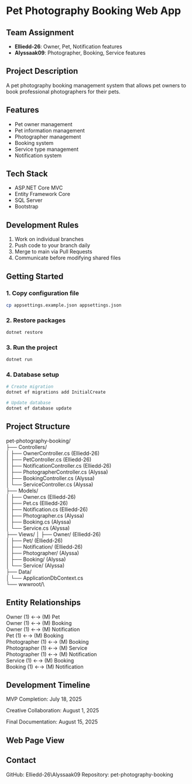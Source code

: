 # Pet Photography Booking Web App

## Team Assignment
- **Elliedd-26**: Owner, Pet, Notification features
- **Alyssaak09**: Photographer, Booking, Service features

## Project Description
A pet photography booking management system that allows pet owners to book professional photographers for their pets.

## Features
- Pet owner management
- Pet information management
- Photographer management
- Booking system
- Service type management
- Notification system

## Tech Stack
- ASP.NET Core MVC
- Entity Framework Core
- SQL Server
- Bootstrap

## Development Rules
1. Work on individual branches
2. Push code to your branch daily
3. Merge to main via Pull Requests
4. Communicate before modifying shared files

## Getting Started

### 1. Copy configuration file
```bash
cp appsettings.example.json appsettings.json
```
### 2. Restore packages
```bash
dotnet restore
```
### 3. Run the project
```bash
dotnet run
```

### 4. Database setup
```bash
# Create migration
dotnet ef migrations add InitialCreate

# Update database
dotnet ef database update
```
## Project Structure
pet-photography-booking/\
├── Controllers/\
│   ├── OwnerController.cs (Elliedd-26)\
│   ├── PetController.cs (Elliedd-26)\
│   ├── NotificationController.cs (Elliedd-26)\
│   ├── PhotographerController.cs (Alyssa)\
│   ├── BookingController.cs (Alyssa)\
│   └── ServiceController.cs (Alyssa)\
├── Models/\
│   ├── Owner.cs (Elliedd-26)\
│   ├── Pet.cs (Elliedd-26)\
│   ├── Notification.cs (Elliedd-26)\
│   ├── Photographer.cs (Alyssa)\
│   ├── Booking.cs (Alyssa)\
│   └── Service.cs (Alyssa)\
├── Views/
│   ├── Owner/ (Elliedd-26)\
│   ├── Pet/ (Elliedd-26)\
│   ├── Notification/ (Elliedd-26)\
│   ├── Photographer/ (Alyssa)\
│   ├── Booking/ (Alyssa)\
│   └── Service/ (Alyssa)\
├── Data/\
│   └── ApplicationDbContext.cs\
└── wwwroot/\

## Entity Relationships
Owner (1) ←→ (M) Pet\
Owner (1) ←→ (M) Booking\
Owner (1) ←→ (M) Notification\
Pet (1) ←→ (M) Booking\
Photographer (1) ←→ (M) Booking\
Photographer (1) ←→ (M) Service\
Photographer (1) ←→ (M) Notification\
Service (1) ←→ (M) Booking\
Booking (1) ←→ (M) Notification

## Development Timeline
MVP Completion: July 18, 2025

Creative Collaboration: August 1, 2025

Final Documentation: August 15, 2025

## Web Page View

## Contact
GitHub: Elliedd-26\Alyssaak09
Repository: pet-photography-booking
